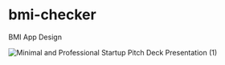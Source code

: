 # bmi-checker
BMI App Design 

![Minimal and Professional Startup Pitch Deck Presentation (1)](https://github.com/prajwalmandlik2004/bmi-checker/assets/99119449/806f72fd-51d7-4cd4-b40a-52796459c3c6)

